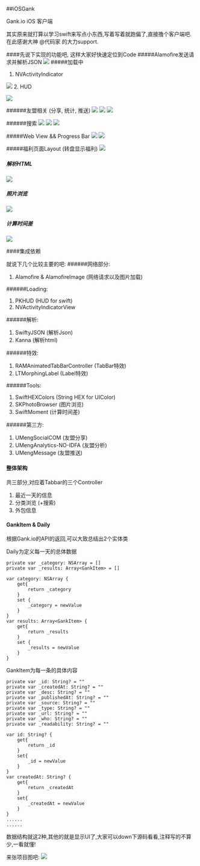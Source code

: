 ##iOSGank

Gank.io iOS 客户端

其实原来就打算以学习swift来写点小东西,写着写着就跑偏了,直接撸个客户端吧. 在此感谢大神 @代码家 的大力support.

####先说下实现的功能吧, 这样大家好快速定位到Code
#####Alamofire发送请求并解析JSON 
![](Alamofire-min.png)
#####加载中
1. NVActivityIndicator

![](activityIndicator-min.png)
2. HUD

![](HUD-min.png)

######友盟相关 (分享, 统计, 推送)
![](umeng-min.png)
![](umeng2-min.png)
![](umeng3-min.png)

######搜索
![](search1-min.png)
![](search2-min.png)
![](search3-min.png)

#####Web View && Progress Bar
![](webview1-min.png)
![](webview2-min.png)

#####福利页面Layout (转盘显示福利)
![](fuli-min.png)

##### 解析HTML
![](kanna-min.png)

##### 照片浏览
![](skphoto-min.png)

##### 计算时间差
![](timeC-min.png)

####集成依赖

就说下几个比较主要的吧:
######网络部分:
1. Alamofire & AlamofireImage (网络请求以及图片加载)

######Loading:
1. PKHUD (HUD for swift)
2. NVActivityIndicatorView

######解析:
1. SwiftyJSON (解析Json)
2. Kanna (解析html)

######特效:
1. RAMAnimatedTabBarController (TabBar特效)
2. LTMorphingLabel (Label特效)
 
######Tools:
1. SwiftHEXColors (String HEX for UIColor)
2. SKPhotoBrowser (图片浏览)
3. SwiftMoment (计算时间差)

######第三方:
1. UMengSocialCOM (友盟分享)
2. UMengAnalytics-NO-IDFA (友盟分析)
3. UMengMessage (友盟推送)

#### 整体架构
共三部分,对应着Tabbar的三个Controller

1. 最近一天的信息
2. 分类浏览 (+搜索)
3. 外包信息

#### GankItem & Daily
根据Gank.io的API的返回,可以大致总结出2个实体类

Daily为定义每一天的总体数据
	 
	private var _category: NSArray = []
    private var _results: Array<GankItem> = []
    
    var category: NSArray {
        get{
            return _category
        }
        set {
            _category = newValue
        }
    }
    var results: Array<GankItem> {
        get{
            return _results
        }
        set {
            _results = newValue
        }
    }

GankItem为每一条的具体内容
    
    private var _id: String? = ""
    private var _createdAt: String? = ""
    private var _desc: String? = ""
    private var _publishedAt: String? = ""
    private var _source: String? = ""
    private var _type: String? = ""
    private var _url: String? = ""
    private var _who: String? = ""
    private var _readability: String? = ""
    
    var id: String? {
        get{
            return _id
        }
        set{
            _id = newValue
        }
    }
    var createdAt: String? {
        get{
            return _createdAt
        }
        set{
            _createdAt = newValue
        }
    }
    ......
    ......

数据结构就这2种,其他的就是显示UI了,大家可以down下源码看看,注释写的不算少,一看就懂!

来张项目图吧:
![](snapshot-min.png)





